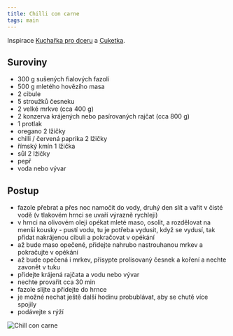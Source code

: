 ```yaml
---
title: Chilli con carne
tags: main
---
```


Inspirace [Kuchařka pro dceru](https://www.kucharkaprodceru.cz/chilli-con-carne/) a [Cuketka](https://www.youtube.com/watch?v=tP2sX01ujB8).

## Suroviny
- 300 g sušených fialových fazolí
- 500 g mletého hovězího masa
- 2 cibule
- 5 stroužků česneku
- 2 velké mrkve (cca 400 g)
- 2 konzerva krájených nebo pasírovaných rajčat (cca 800 g)
- 1 protlak
- oregano 2 lžičky
- chilli / červená paprika 2 lžičky
- římský kmín 1 lžička
- sůl 2 lžičky
- pepř
- voda nebo vývar

## Postup
- fazole přebrat a přes noc namočit do vody, druhý den slít a vařit v čisté vodě (v tlakovém hrnci se uvaří výrazně rychleji)
- v hrnci na olivovém oleji opékat mleté maso, osolit, a rozdělovat na menší kousky - pustí vodu, tu je potřeba vydusit, když se vydusí, tak přidat nakrájenou cibuli a pokračovat v opékání
- až bude maso opečené, přidejte nahrubo nastrouhanou mrkev a pokračujte v opékání
- až bude opečená i mrkev, přisypte prolisovaný česnek a koření a nechte zavonět v tuku
- přidejte krájená rajčata a vodu nebo vývar
- nechte provařit cca 30 min
- fazole slijte a přidejte do hrnce
- je možné nechat ještě další hodinu probublávat, aby se chutě více spojily
- podávejte s rýží



![Chill con carne](/fotky/chilli-con-carne.jpg)

